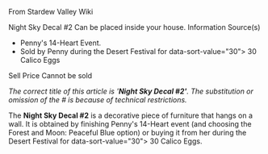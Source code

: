 From Stardew Valley Wiki

Night Sky Decal #2 Can be placed inside your house. Information Source(s)

- Penny's 14-Heart Event.
- Sold by Penny during the Desert Festival for data-sort-value="30"&gt; 30 Calico Eggs

Sell Price Cannot be sold

*The correct title of this article is '**Night Sky Decal #2'**. The substitution or omission of the # is because of technical restrictions.*

The **Night Sky Decal #2** is a decorative piece of furniture that hangs on a wall. It is obtained by finishing Penny's 14-Heart event (and choosing the Forest and Moon: Peaceful Blue option) or buying it from her during the Desert Festival for data-sort-value="30"&gt; 30 Calico Eggs.